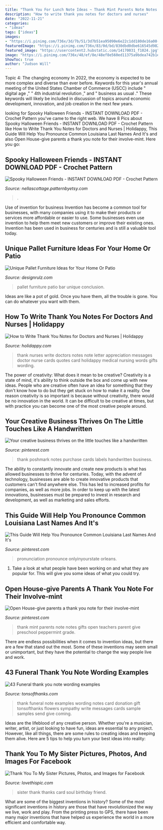 ```yaml
---
title: "Thank You For Lunch Note Ideas ~ Thank Mint Parents Note Notes Gifts Open Teachers Parent Give Preschool Peppermint Grade"
description: "How to write thank you notes for doctors and nurses"
date: "2022-11-21"
categories:
- "ideas"
tags: ["ideas"]
images:
- "https://i.pinimg.com/736x/3d/7b/51/3d7b51ea95090e6e22c1dd180de16a00--thank-you-gifts-thank-you-notes.jpg?b=t"
featuredImage: "https://i.pinimg.com/736x/83/0d/bd/830dbd0dbe616545d982051150711312--louisiana-menu.jpg"
featured_image: "https://usercontent2.hubstatic.com/14170031_f1024.jpg"
image: "https://i.pinimg.com/736x/48/ef/8e/48ef8e560ed11375a9bdea742b1ea427.jpg"
ShowToc: true
author: "Judson Will"
---
```



Topic 4: The changing economy
In 2022, the economy is expected to be more complex and diverse than ever before. Keywords for this year's annual meeting of the United States Chamber of Commerce (USCC) include " digital age ," " 4th industrial revolution ," and " business as usual ." 
These keywords will likely be included in discussion of topics around economic development, innovation, and job creation in the next few years.

	

		
looking for Spooky Halloween Friends - INSTANT DOWNLOAD PDF - Crochet Pattern you've came to the right web. We have 8 Pics about Spooky Halloween Friends - INSTANT DOWNLOAD PDF - Crochet Pattern like How to Write Thank You Notes for Doctors and Nurses | Holidappy, This Guide Will Help You Pronounce Common Louisiana Last Names And It&#039;s and also Open House-give parents a thank you note for their involve-mint. Here you go:
		
    
## Spooky Halloween Friends - INSTANT DOWNLOAD PDF - Crochet Pattern

<img loading=lazy src="https://i.etsystatic.com/12239388/r/il/9c0da9/1273987694/il_fullxfull.1273987694_h1j3.jpg" onerror="this.onerror=null;this.src='https://tse2.mm.bing.net/th?id=OIP.ZT0IWBGowz9B7G9JFkZhlQHaJ4&amp;pid=15.1';" alt="Spooky Halloween Friends - INSTANT DOWNLOAD PDF - Crochet Pattern">

_Source: nellascottage.patternbyetsy.com_

>. 

	

Use of invention for business
Invention has become a common tool for businesses, with many companies using it to make their products or services more affordable or easier to use. Some businesses even use invention to help them meet new customers or improve their existing ones. Invention has been used in business for centuries and is still a valuable tool today.

    
## Unique Pallet Furniture Ideas For Your Home Or Patio

<img loading=lazy src="https://cdn.designrulz.com/wp-content/uploads/2017/12/Pallet-Patio-bar.jpg" onerror="this.onerror=null;this.src='https://tse2.mm.bing.net/th?id=OIP.24KZtYRmLgn29XeIZQ6tyAHaJ4&amp;pid=15.1';" alt="Unique Pallet Furniture Ideas for Your Home Or Patio">

_Source: designrulz.com_

>pallet furniture patio bar unique conclusion. 

	

Ideas are like a pot of gold. Once you have them, all the trouble is gone. You can do whatever you want with them.

    
## How To Write Thank You Notes For Doctors And Nurses | Holidappy

<img loading=lazy src="https://usercontent2.hubstatic.com/14170031_f1024.jpg" onerror="this.onerror=null;this.src='https://tse2.mm.bing.net/th?id=OIP.2qPRAhPUbO1uXVRvIOfqzwHaJ3&amp;pid=15.1';" alt="How to Write Thank You Notes for Doctors and Nurses | Holidappy">

_Source: holidappy.com_

>thank nurses write doctors notes note letter appreciation messages doctor nurse cards quotes card holidappy medical nursing words gifts wording. 

	

The power of creativity: What does it mean to be creative?
Creativity is a state of mind, it's ability to think outside the box and come up with new ideas. People who are creative often have an idea for something that they don't know how to do but they get stuck on how to make it a reality. One reason creativity is so important is because without creativity, there would be no innovation in the world. It can be difficult to be creative at times, but with practice you can become one of the most creative people around.

    
## Your Creative Business Thrives On The Little Touches Like A Handwritten

<img loading=lazy src="https://i.pinimg.com/736x/48/ef/8e/48ef8e560ed11375a9bdea742b1ea427.jpg" onerror="this.onerror=null;this.src='https://tse2.mm.bing.net/th?id=OIP.aFWjlha3QUExh6uC8GYnGQHaMF&amp;pid=15.1';" alt="Your creative business thrives on the little touches like a handwritten">

_Source: pinterest.com_

>thank poshmark notes purchase cards labels handwritten business. 

	

The ability to constantly innovate and create new products is what has allowed businesses to thrive for centuries. Today, with the advent of technology, businesses are able to create innovative products that customers can't find anywhere else. This has led to increased profits for companies, as well as more jobs. In order to keep up with the latest innovations, businesses must be prepared to invest in research and development, as well as marketing and sales efforts.

    
## This Guide Will Help You Pronounce Common Louisiana Last Names And It&#039;s

<img loading=lazy src="https://i.pinimg.com/736x/83/0d/bd/830dbd0dbe616545d982051150711312--louisiana-menu.jpg" onerror="this.onerror=null;this.src='https://tse2.mm.bing.net/th?id=OIP.JIXumZcQhvFtWKF_AKdd6gHaDt&amp;pid=15.1';" alt="This Guide Will Help You Pronounce Common Louisiana Last Names And It&#039;s">

_Source: pinterest.com_

>pronunciation pronounce onlyinyourstate orleans. 

	

1. Take a look at what people have been working on and what they are popular for. This will give you some ideas of what you could try. 

    
## Open House-give Parents A Thank You Note For Their Involve-mint

<img loading=lazy src="https://i.pinimg.com/736x/3d/7b/51/3d7b51ea95090e6e22c1dd180de16a00--thank-you-gifts-thank-you-notes.jpg?b=t" onerror="this.onerror=null;this.src='https://tse3.mm.bing.net/th?id=OIP.2KyDoc3MJJpE8ohIH7KELwHaLG&amp;pid=15.1';" alt="Open House-give parents a thank you note for their involve-mint">

_Source: pinterest.com_

>thank mint parents note notes gifts open teachers parent give preschool peppermint grade. 

	

There are endless possibilities when it comes to invention ideas, but there are a few that stand out the most. Some of these inventions may seem small or unimportant, but they have the potential to change the way people live and work.

    
## 43 Funeral Thank You Note Wording Examples

<img loading=lazy src="https://i2.wp.com/tonsofthanks.com/wp-content/uploads/2015/10/After-funeral-thank-you-note-samples2.jpg?ssl=1" onerror="this.onerror=null;this.src='https://tse1.mm.bing.net/th?id=OIP.KRACYl7nSJC-EgPTXDemRAAAAA&amp;pid=15.1';" alt="43 Funeral thank you note wording examples">

_Source: tonsofthanks.com_

>thank funeral note examples wording notes card donation gift tonsofthanks flowers sympathy write messages cards sample samples send give coming. 

	

Ideas are the lifeblood of any creative person. Whether you're a musician, writer, artist, or just looking to have fun, ideas are essential to any project. However, like all things, there are some rules to creating ideas and keeping them alive. Here are 5 tips to help you turn your best ideas into reality:

    
## Thank You To My Sister Pictures, Photos, And Images For Facebook

<img loading=lazy src="http://www.lovethispic.com/uploaded_images/290165-Thank-You-To-My-Sister.jpg" onerror="this.onerror=null;this.src='https://tse1.mm.bing.net/th?id=OIP.bTiE2hjK8bofucGDwMmxKwHaEo&amp;pid=15.1';" alt="Thank You To My Sister Pictures, Photos, and Images for Facebook">

_Source: lovethispic.com_

>sister thank thanks card soul birthday friend. 

	

What are some of the biggest inventions in history?
Some of the most significant inventions in history are those that have revolutionized the way we live, work and play. From the printing press to GPS, there have been many major inventions that have helped us experience the world in a more efficient and comfortable way.

